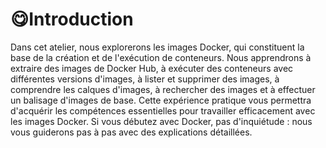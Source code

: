 # 😋Introduction


Dans cet atelier, nous explorerons les images Docker, qui constituent la base de la création et de l'exécution de conteneurs. Nous apprendrons à extraire des images de Docker Hub, à exécuter des conteneurs avec différentes versions d'images, à lister et supprimer des images, à comprendre les calques d'images, à rechercher des images et à effectuer un balisage d'images de base. Cette expérience pratique vous permettra d'acquérir les compétences essentielles pour travailler efficacement avec les images Docker. Si vous débutez avec Docker, pas d'inquiétude : nous vous guiderons pas à pas avec des explications détaillées.


